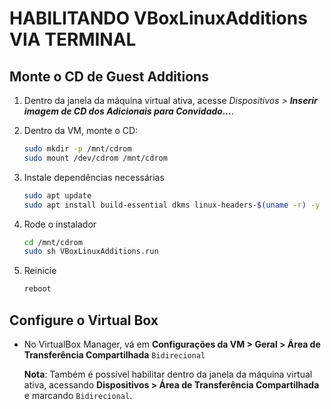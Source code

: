 # HABILITANDO VBoxLinuxAdditions VIA TERMINAL

## Monte o CD de Guest Additions
1. Dentro da janela da máquina virtual ativa, acesse *Dispositivos > **Inserir imagem de CD dos Adicionais para Convidado...***.

2. Dentro da VM, monte o CD:
    ```bash
    sudo mkdir -p /mnt/cdrom
    sudo mount /dev/cdrom /mnt/cdrom
    ```

4. Instale dependências necessárias
    ```bash
    sudo apt update
    sudo apt install build-essential dkms linux-headers-$(uname -r) -y
    ```

5. Rode o instalador
    ```bash
    cd /mnt/cdrom
    sudo sh VBoxLinuxAdditions.run
    ```

6. Reinicie
    ```bash
    reboot
    ```

## Configure o Virtual Box

- No VirtualBox Manager, vá em **Configurações da VM > Geral > Área de Transferência Compartilhada** `Bidirecional`

  **Nota**: Também é possível habilitar dentro da janela da máquina virtual ativa, acessando **Dispositivos > Área de Transferência Compartilhada** e marcando `Bidirecional`.

